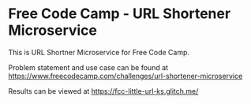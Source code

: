 # Free Code Camp - URL Shortener Microservice

This is URL Shortner Microservice for Free Code Camp.

Problem statement and use case can be found at https://www.freecodecamp.com/challenges/url-shortener-microservice

Results can be viewed at https://fcc-little-url-ks.glitch.me/
